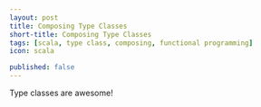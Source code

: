 ```yaml
---
layout: post
title: Composing Type Classes
short-title: Composing Type Classes
tags: [scala, type class, composing, functional programming]
icon: scala

published: false
---
```


Type classes are awesome!